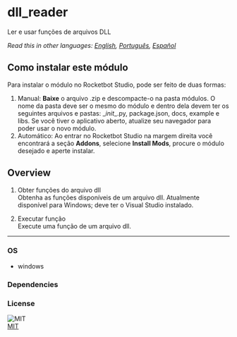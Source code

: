 



# dll_reader
  
Ler e usar funções de arquivos DLL  

  
*Read this in other languages: [English](Manual_dll_reader.md), [Português](Manual_dll_reader.pr.md), [Español](Manual_dll_reader.es.md)*  


## Como instalar este módulo
  
Para instalar o módulo no Rocketbot Studio, pode ser feito de duas formas:
1. Manual: __Baixe__ o arquivo .zip e descompacte-o na pasta módulos. O nome da pasta deve ser o mesmo do módulo e dentro dela devem ter os seguintes arquivos e pastas: \__init__.py, package.json, docs, example e libs. Se você tiver o aplicativo aberto, atualize seu navegador para poder usar o novo módulo.
2. Automático: Ao entrar no Rocketbot Studio na margem direita você encontrará a seção **Addons**, selecione **Install Mods**, procure o módulo desejado e aperte instalar.  


## Overview


1. Obter funções do arquivo dll  
Obtenha as funções disponíveis de um arquivo dll. Atualmente disponível para Windows; deve ter o Visual Studio instalado.

2. Executar função  
Execute uma função de um arquivo dll.  




----
### OS

- windows

### Dependencies

### License
  
![MIT](https://camo.githubusercontent.com/107590fac8cbd65071396bb4d04040f76cde5bde/687474703a2f2f696d672e736869656c64732e696f2f3a6c6963656e73652d6d69742d626c75652e7376673f7374796c653d666c61742d737175617265)  
[MIT](http://opensource.org/licenses/mit-license.ph)